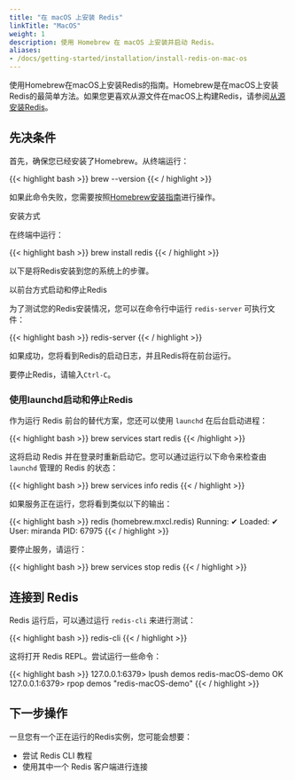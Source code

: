 ```yaml
---
title: "在 macOS 上安装 Redis"
linkTitle: "MacOS"
weight: 1
description: 使用 Homebrew 在 macOS 上安装并启动 Redis。
aliases:
- /docs/getting-started/installation/install-redis-on-mac-os
---
```


使用Homebrew在macOS上安装Redis的指南。Homebrew是在macOS上安装Redis的最简单方法。如果您更喜欢从源文件在macOS上构建Redis，请参阅[从源安装Redis](/docs/install/install-redis/install-redis-from-source)。

## 先决条件

首先，确保您已经安装了Homebrew。从终端运行：

{{< highlight bash  >}}
brew --version
{{< / highlight >}}

如果此命令失败，您需要按照[Homebrew安装指南](https://brew.sh/)进行操作。

安装方式

在终端中运行：

{{< highlight bash  >}}
brew install redis
{{< / highlight >}}

以下是将Redis安装到您的系统上的步骤。

以前台方式启动和停止Redis

为了测试您的Redis安装情况，您可以在命令行中运行 `redis-server` 可执行文件：

{{< highlight bash  >}}
redis-server
{{< / highlight >}}

如果成功，您将看到Redis的启动日志，并且Redis将在前台运行。

要停止Redis，请输入`Ctrl-C`。

### 使用launchd启动和停止Redis

作为运行 Redis 前台的替代方案，您还可以使用 `launchd` 在后台启动进程：

{{< highlight bash >}}
brew services start redis
{{< /highlight >}}

这将启动 Redis 并在登录时重新启动它。您可以通过运行以下命令来检查由 `launchd` 管理的 Redis 的状态：

{{< highlight bash  >}}
brew services info redis
{{< / highlight >}}

如果服务正在运行，您将看到类似以下的输出：

{{< highlight bash  >}}
redis (homebrew.mxcl.redis)
Running: ✔
Loaded: ✔
User: miranda
PID: 67975
{{< / highlight >}}

要停止服务，请运行：

{{< highlight bash  >}}
brew services stop redis
{{< / highlight >}}

## 连接到 Redis

Redis 运行后，可以通过运行 `redis-cli` 来进行测试：

{{< highlight bash  >}}
redis-cli
{{< / highlight >}}

这将打开 Redis REPL。尝试运行一些命令：

{{< highlight bash >}}
127.0.0.1:6379> lpush demos redis-macOS-demo
OK
127.0.0.1:6379> rpop demos
"redis-macOS-demo"
{{< / highlight >}}

## 下一步操作

一旦您有一个正在运行的Redis实例，您可能会想要：

* 尝试 Redis CLI 教程
* 使用其中一个 Redis 客户端进行连接
